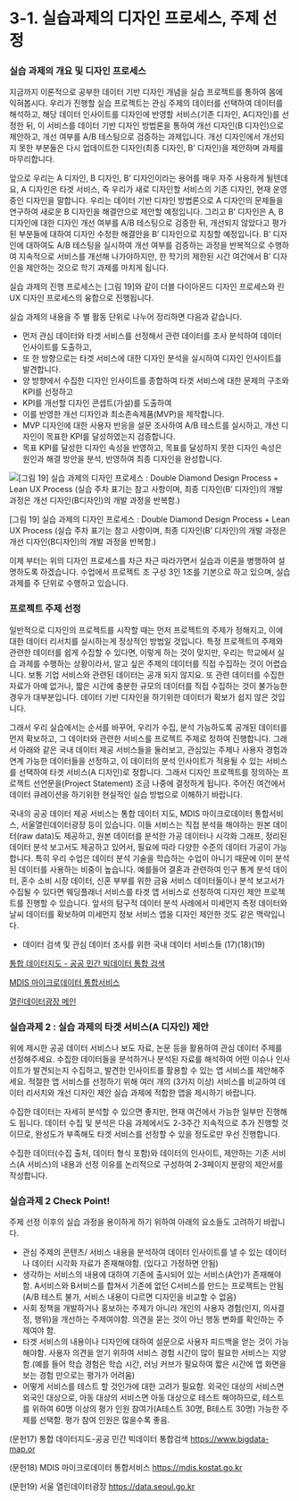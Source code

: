 # 3-1. 실습과제의 디자인 프로세스, 주제 선정

### 실습 과제의 개요 및 디자인 프로세스

지금까지 이론적으로 공부한 데이터 기반 디자인 개념을 실습 프로젝트를 통하여 몸에 익혀봅시다. 우리가 진행할 실습 프로젝트는 관심 주제의 데이터를 선택하여 데이터를 해석하고, 해당 데이터 인사이트를 디자인에 반영할 서비스(기존 디자인, A디자인)를 선정한 뒤, 이 서비스를 데이터 기반 디자인 방법론을 통하여 개선 디자인(B 디자인)으로 제안하고, 개선 여부를 A/B 테스팅으로 검증하는 과제입니다. 개선 디자인에서 개선되지 못한 부분들은 다시 업데이트한 디자인(최종 디자인, B’ 디자인)을 제안하며 과제를 마무리합니다. 

앞으로 우리는 A 디자인, B 디자인, B’ 디자인이라는 용어를 매우 자주 사용하게 될텐데요, A 디자인은 타겟 서비스, 즉 우리가 새로 디자인할 서비스의 기존 디자인, 현재 운영중인 디자인을 말합니다. 우리는 데이터 기반 디자인 방법론으로 A 디자인의 문제들을  연구하여 새로운 B 디자인을 해결안으로 제안할 예정입니다. 그리고 B’ 디자인은 A, B 디자인에 대한 디자인 개선 여부를 A/B 테스팅으로 검증한 뒤, 개선되지 않았다고 평가된 부분들에 대하여 디자인 수정한 해결안을 B’ 디자인으로 지칭할 예정입니다.  B’ 디자인에 대하여도 A/B 테스팅을 실시하여 개선 여부를 검증하는 과정을 반복적으로 수행하여 지속적으로 서비스를 개선해 나가야하지만, 한 학기의 제한된 시간 여건에서 B’ 디자인을 제안하는 것으로 학기 과제를 마치게 됩니다. 

실습 과제의 진행 프로세스는 [그림 19]와 같이 더블 다이아몬드 디자인 프로세스와 린 UX 디자인 프로세스의 융합으로 진행됩니다. 

실습 과제의 내용을 주 별 활동 단위로 나누어 정리하면 다음과 같습니다. 

- 먼저 관심 데이터와 타겟 서비스를 선정해서 관련 데이터를 조사 분석하여 데이터 인사이트를 도출하고,
- 또 한 방향으로는 타겟 서비스에 대한 디자인 분석을 실시하여 디자인 인사이트를 발견합니다.
- 양 방향에서 수집한 디자인 인사이트를 종합하여 타겟 서비스에 대한 문제의 구조와 KPI를 선정하고
- KPI를 개선할 디자인 콘셉트(가설)를 도출하여
- 이를 반영한 개선 디자인과 최소존속제품(MVP)을 제작합니다.
- MVP 디자인에 대한 사용자 반응을 설문 조사하여 A/B 테스트를 실시하고, 개선 디자인이 목표한 KPI를 달성하였는지 검증합니다.
- 목표 KPI를 달성한 디자인 속성을 반영하고, 목표를 달성하지 못한 디자인 속성은 원인과 해결 방안을 분석, 반영하여 최종 디자인을 완성합니다.

![[그림 19] 실습 과제의 디자인 프로세스 : Double Diamond Design Process + Lean UX Process (실습 주차 표기는 참고 사항이며, 최종 디자인(B’ 디자인)의 개발 과정은 개선 디자인(B디자인)의 개발 과정을 반복함.)](3-1%20%E1%84%89%E1%85%B5%E1%86%AF%E1%84%89%E1%85%B3%E1%86%B8%E1%84%80%E1%85%AA%E1%84%8C%E1%85%A6%E1%84%8B%E1%85%B4%20%E1%84%83%E1%85%B5%E1%84%8C%E1%85%A1%E1%84%8B%E1%85%B5%E1%86%AB%20%E1%84%91%E1%85%B3%E1%84%85%E1%85%A9%E1%84%89%E1%85%A6%E1%84%89%E1%85%B3,%20%E1%84%8C%E1%85%AE%E1%84%8C%E1%85%A6%20%E1%84%89%E1%85%A5%E1%86%AB%E1%84%8C%E1%85%A5%E1%86%BC%2062df14075664479fa447f55989f6ae89/process.png)

[그림 19] 실습 과제의 디자인 프로세스 : Double Diamond Design Process + Lean UX Process (실습 주차 표기는 참고 사항이며, 최종 디자인(B’ 디자인)의 개발 과정은 개선 디자인(B디자인)의 개발 과정을 반복함.)

이제 부터는 위의 디자인 프로세스를 차근 차근 따라가면서 실습과 이론을 병행하여 설명하도록 하겠습니다. 수업에서 프로젝트 조 구성 3인 1조를 기본으로 하고 있으며, 실습 과제를 주 단위로 수행하고 있습니다.   

### 프로젝트 주제 선정

일반적으로 디자인의 프로젝트를 시작할 때는 먼저 프로젝트의 주제가 정해지고, 이에 대한 데이터 리서치를 실시하는게 정상적인 방법일 것입니다. 특정 프로젝트의 주제와 관련한 데이터를 쉽게 수집할 수 있다면, 이렇게 하는 것이 맞지만, 우리는 학교에서 실습 과제를 수행하는 상황이라서, 알고 싶은 주제의 데이터를 직접 수집하는 것이 어렵습니다. 보통 기업 서비스와 관련된 데이터는 공개 되지 않지요. 또 관련 데이터를 수집한 자료가 아예 없거나, 짧은 시간에 충분한 규모의 데이터를 직접 수집하는 것이 불가능한 경우가 대부분입니다. 데이터 기반 디자인을 하기위한 데이터가 확보가 쉽지 않은 것입니다. 

그래서 우리 실습에서는 순서를 바꾸어, 우리가 수집, 분석 가능하도록 공개된 데이터를 먼저 확보하고, 그 데이터와 관련한 서비스를 프로젝트 주제로 정하여 진행합니다. 그래서 아래와 같은 국내 데이터 제공 서비스들을 둘러보고, 관심있는 주제나 사용자 경험과 연계 가능한 데이터들을 선정하고, 이 데이터의 분석 인사이트가 적용될 수 있는 서비스를 선택하여 타겟 서비스(A 디자인)로 정합니다. 그래서 디자인 프로젝트를 정의하는 프로젝트 선언문을(Project Statement) 조금 나중에 결정하게 됩니다. 주어진 여건에서 데이터 큐레이션을 하기위한 현실적인 실습 방법으로 이해하기 바랍니다. 

국내의 공공 데이터 제공 서비스는 통합 데이터 지도, MDIS 마이크로데이터 통합서비스, 서울열린데이터광장 등이 있습니다. 이들 서비스는 직접 분석을 해야하는 원본 데이터(raw data)도 제공하고, 원본 데이터를 분석한 가공 데이터나 시각화 그래프, 정리된 데이터 분석 보고서도 제공하고 있어서, 필요에 따라 다양한 수준의 데이터 가공이 가능합니다. 특히 우리 수업은 데이터 분석 기술을 학습하는 수업이 아니기 때문에 이미 분석된 데이터를 사용하는 비중이 높습니다. 예를들어 결혼과 관련하여 인구 통계 분석 데이터, 혼수 소비 시장 데이터, 신혼 부부를 위한 금융 서비스 데이터들이나 분석 보고서가 수집될 수 있다면 웨딩플래너 서비스를 타겟 앱 서비스로 선정하여 디자인 제안 프로젝트를 진행할 수 있습니다. 앞서의 탐구적 데이터 분석 사례에서 미세먼지 측정 데이터와 날씨 데이터를 확보하여 미세먼지 정보 서비스 앱을 디자인 제안한 것도 같은 맥락입니다.   

- 데이터 검색 및 관심 데이터 조사를 위한 국내 데이터 서비스들 (17)(18)(19)

[통합 데이터지도 - 공공 민간 빅데이터 통합 검색](https://www.bigdata-map.kr)

[MDIS 마이크로데이터 통합서비스](https://mdis.kostat.go.kr/index.do)

[열린데이터광장 메인](https://data.seoul.go.kr)

### 실습과제 2 : 실습 과제의 타겟 서비스(A 디자인) 제안

위에 제시한 공공 데이터 서비스나 보도 자료, 논문 등을 활용하여 관심 데이터 주제를 선정해주세요. 수집한 데이터들을 분석하거나 분석된 자료를 해석하여 어떤 이슈나 인사이트가 발견되는지 수집하고, 발견한 인사이트를 활용할 수 있는 앱 서비스를 제안해주세요. 적절한 앱 서비스를 선정하기 위해 여러 개의 (3가지 이상) 서비스를 비교하여 데이터 리서치와 개선 디자인 제안 실습 과제에 적합한 앱을 제시하기 바랍니다. 

수집한 데이터는 자세히 분석할 수 있으면 좋지만, 현재 여건에서 가능한 일부만 진행해도 됩니다. 데이터 수집 및 분석은 다음 과제에서도 2-3주간 지속적으로 추가 진행할 것이므로, 완성도가 부족해도 타겟 서비스를 선정할 수 있을 정도로만 우선 진행합니다.  

수집한 데이터(수집 출처, 데이터 형식 포함)와 데이터의 인사이트, 제안하는 기존 서비스(A 서비스)의 내용과 선정 이유를 논리적으로 구성하여  2-3페이지 분량의 제안서를 작성합니다. 

### 실습과제 2 Check Point!

주제 선정 이후의 실습 과정을 용이하게 하기 위하여 아래의 요소들도 고려하기 바랍니다. 

- 관심 주제의 콘텐츠/ 서비스 내용을 분석하여 데이터 인사이트를 낼 수 있는 데이터나 데이터 시각화 자료가 존재해야함. (있다고 가정하면 안됨)
- 생각하는 서비스의 내용에 대하여 기존에 출시되어 있는 서비스(A안)가 존재해야함. A서비스와 B서비스를 합쳐서 기존에 없던 C서비스를 만드는 프로젝트는 안됨 (A/B 테스트 불가, 서비스 내용이 다르면 디자인을 비교할 수 없음)
- 사회 정책을 개발하거나 홍보하는 주제가 아니라 개인의 사용자 경험(인지, 의사결정, 행위)을 개선하는 주제여야함. 의견을 묻는 것이 아닌 행동 변화를 확인하는 주제여야 함.
- 타겟 서비스의 내용이나 디자인에 대하여 설문으로 사용자 피드백을 얻는 것이 가능해야함. 사용자 의견을 얻기 위하여 서비스 경험 시간이 많이 필요한 서비스는 지양함.(예를 들어 학습 경험은 학습 시간, 러닝 커브가 필요하여 짧은 시간에 앱 화면을 보는 경험 만으로는 평가가 어려움)
- 어떻게 서비스를 테스트 할 것인가에 대한 고려가 필요함. 외국인 대상의 서비스면 외국인 대상으로, 아동 대상의 서비스면 아동 대상으로 테스트 해야하므로, 테스트를 위하여 60명 이상의 평가 인원 참여가(A테스트 30명, B테스트 30명) 가능한 주제를 선택함. 평가 참여 인원은 많을수록 좋음.

(문헌17) 통합 데이터지도-공공 민간 빅데이터 통합검색 https://www.bigdata-map.or

(문헌18) MDIS 마이크로데이터 통합서비스 https://mdis.kostat.go.kr

(문헌19) 서울 열린데이터광장 https://data.seoul.go.kr